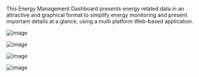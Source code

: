 This Energy Management Dashboard presents energy related data in an attractive and graphical format to simplify energy monitoring and present important details at a glance, using a multi platform Web-based application.

![image](https://user-images.githubusercontent.com/82321097/127755321-a7539252-a558-4842-aeab-79999a2fc635.png)

![image](https://user-images.githubusercontent.com/82321097/127755335-0832bc06-c442-49c0-8cc2-65e7df9c5ab4.png)

![image](https://user-images.githubusercontent.com/82321097/127755371-87734fb7-cad6-4279-8611-92a0bfafbb58.png)

![image](https://user-images.githubusercontent.com/82321097/127755379-fee1f470-4eac-4225-a276-f6ce7e02777a.png)
